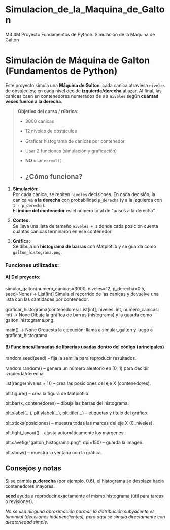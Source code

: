 # Simulacion_de_la_Maquina_de_Galton
M3 4M Proyecto Fundamentos de Python: Simulación de la Máquina de Galton
# Simulación de Máquina de Galton (Fundamentos de Python)

Este proyecto simula una **Máquina de Galton**: cada canica atraviesa `niveles` de obstáculos; en cada nivel decide **izquierda/derecha** al azar. Al final, las canicas caen en contenedores numerados de `0` a `niveles` según **cuántas veces fueron a la derecha**.

> **Objetivo del curso / rúbrica:**
> - 3000 canicas  
> - 12 niveles de obstáculos  
> - Graficar histograma de canicas por contenedor  
> - Usar 2 funciones (simulación y graficación)  
> - **NO** usar `normal()`
>
> - ## ¿Cómo funciona?

  1. **Simulación:**  
     Por cada canica, se repiten `niveles` decisiones. En cada decisión, la canica va **a la derecha** con probabilidad `p_derecha` (y a la izquierda con `1 - p_derecha`).  
     El **índice del contenedor** es el número total de “pasos a la derecha”.
  
  2. **Conteo:**  
     Se lleva una lista de tamaño `niveles + 1` donde cada posición cuenta cuántas canicas terminaron en ese contenedor.
  
  3. **Gráfica:**  
     Se dibuja un **histograma de barras** con Matplotlib y se guarda como `galton_histograma.png`.

### Funciones utilizadas:

  #### **A) Del proyecto:**
  simular_galton(numero_canicas=3000, niveles=12, p_derecha=0.5, seed=None) -> List[int]
    Simula el recorrido de las canicas y devuelve una lista con las cantidades por contenedor.

  graficar_histograma(contenedores: List[int], niveles: int, numero_canicas: int) -> None
    Dibuja la gráfica de barras (histograma) y la guarda como galton_histograma.png.

  main() -> None
    Orquesta la ejecución: llama a simular_galton y luego a graficar_histograma.

  #### **B) Funciones/llamadas de librerías usadas dentro del código (principales)**

  random.seed(seed) – fija la semilla para reproducir resultados.

  random.random() – genera un número aleatorio en [0, 1) para decidir izquierda/derecha.
  
  list(range(niveles + 1)) – crea las posiciones del eje X (contenedores).
  
  plt.figure() – crea la figura de Matplotlib.
  
  plt.bar(x, contenedores) – dibuja las barras del histograma.
  
  plt.xlabel(...), plt.ylabel(...), plt.title(...) – etiquetas y título del gráfico.
  
  plt.xticks(posiciones) – muestra todas las marcas del eje X (0..niveles).
  
  plt.tight_layout() – ajusta automáticamente los márgenes.
  
  plt.savefig("galton_histograma.png", dpi=150) – guarda la imagen.
  
  plt.show() – muestra la ventana con la gráfica.

 ## **Consejos y notas**

  Si se cambia **p_derecha** (por ejemplo, 0.6), el histograma se desplaza hacia contenedores mayores.
  
  **seed** ayuda a reproducir exactamente el mismo histograma (útil para tareas o revisiones).
  
  _No se usa ninguna aproximación normal: la distribución subyacente es binomial (decisiones independientes), pero aquí se simula directamente con aleatoriedad simple._
